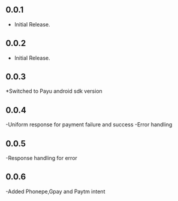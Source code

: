 ## 0.0.1

* Initial Release.

## 0.0.2

* Initial Release.

## 0.0.3

*Switched to Payu android sdk version 

## 0.0.4
-Uniform response for payment failure and success
-Error handling


## 0.0.5
-Response handling for error

## 0.0.6
-Added Phonepe,Gpay and Paytm intent
